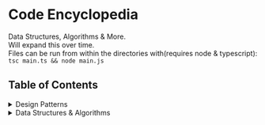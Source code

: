 # Code Encyclopedia
Data Structures, Algorithms & More. </br>
Will expand this over time. </br>
Files can be run from within the directories with(requires node & typescript): </br>
`tsc main.ts && node main.js`
## Table of Contents
<details>
<summary>Design Patterns</summary>

- Creational Patterns
  - Abstract Factory
  - Builder
  - [Factory Method](./factory-method/readme.md)
  - Prototype
  - Singleton
- Structural Patterns
  - [Adapter](./adapter/readme.md)
  - Bridge
  - Composite
  - Decorator
  - Facade
  - Flyweight
  - Proxy
- Behavioral Patterns
  - Chain of Responsibility
  - Command
  - Interpreter
  - Iterator
  - Mediator
  - Memento
  - Observer
  - State
  - Strategy
  - Template Method
  - Visitor
</details>
<details>
<summary>Data Structures & Algorithms</summary>

- [Binary Search Tree](./binary-search-tree/readme.md)
</details>
